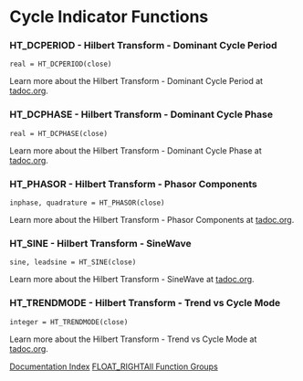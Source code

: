 # Cycle Indicator Functions
### HT_DCPERIOD - Hilbert Transform - Dominant Cycle Period
```
real = HT_DCPERIOD(close)
```

Learn more about the Hilbert Transform - Dominant Cycle Period at [tadoc.org](http://www.tadoc.org/indicator/HT_DCPERIOD.htm).  
### HT_DCPHASE - Hilbert Transform - Dominant Cycle Phase
```
real = HT_DCPHASE(close)
```

Learn more about the Hilbert Transform - Dominant Cycle Phase at [tadoc.org](http://www.tadoc.org/indicator/HT_DCPHASE.htm).  
### HT_PHASOR - Hilbert Transform - Phasor Components
```
inphase, quadrature = HT_PHASOR(close)
```

Learn more about the Hilbert Transform - Phasor Components at [tadoc.org](http://www.tadoc.org/indicator/HT_PHASOR.htm).  
### HT_SINE - Hilbert Transform - SineWave
```
sine, leadsine = HT_SINE(close)
```

Learn more about the Hilbert Transform - SineWave at [tadoc.org](http://www.tadoc.org/indicator/HT_SINE.htm).  
### HT_TRENDMODE - Hilbert Transform - Trend vs Cycle Mode
```
integer = HT_TRENDMODE(close)
```

Learn more about the Hilbert Transform - Trend vs Cycle Mode at [tadoc.org](http://www.tadoc.org/indicator/HT_TRENDMODE.htm).  

[Documentation Index](../doc_index.html)
[FLOAT_RIGHTAll Function Groups](../funcs.html)